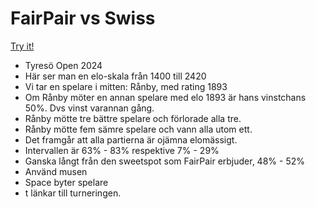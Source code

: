 # FairPair vs Swiss

[Try it!](https://christernilsson.github.io/2025/021-FairPair-vs-Swiss/index.html)

* Tyresö Open 2024
* Här ser man en elo-skala från 1400 till 2420
* Vi tar en spelare i mitten: Rånby, med rating 1893
* Om Rånby möter en annan spelare med elo 1893 är hans vinstchans 50%. Dvs vinst varannan gång.
* Rånby mötte tre bättre spelare och förlorade alla tre.
* Rånby mötte fem sämre spelare och vann alla utom ett.
* Det framgår att alla partierna är ojämna elomässigt.
* Intervallen är 63% - 83% respektive 7% - 29%
* Ganska långt från den sweetspot som FairPair erbjuder, 48% - 52%
* Använd musen
* Space byter spelare
* t länkar till turneringen.